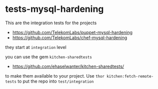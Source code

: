 tests-mysql-hardening
=====================

This are the integration tests for the projects

- https://github.com/TelekomLabs/puppet-mysql-hardening
- https://github.com/TelekomLabs/chef-mysql-hardening

they start at `integration` level

you can use the gem `kitchen-sharedtests`

- https://github.com/ehaselwanter/kitchen-sharedtests/

to make them available to your project. Use `thor kitchen:fetch-remote-tests` to put the repo into `test/integration`
